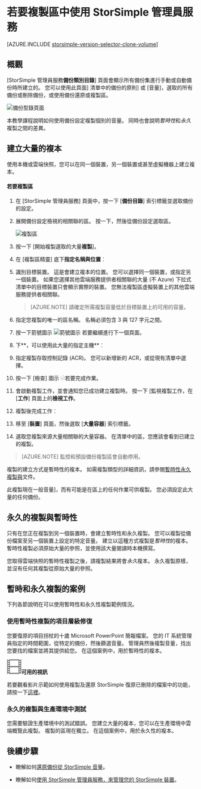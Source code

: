 <properties
   pageTitle="複製您 StorSimple 音量 |Microsoft Azure"
   description="描述不同複製類型，以及何時使用，並說明如何使用備份設定複製個別的音量。"
   services="storsimple"
   documentationCenter="NA"
   authors="alkohli"
   manager="carmonm"
   editor="" />
<tags 
   ms.service="storsimple"
   ms.devlang="NA"
   ms.topic="article"
   ms.tgt_pltfrm="NA"
   ms.workload="TBD"
   ms.date="08/17/2016"
   ms.author="alkohli" />

# <a name="use-the-storsimple-manager-service-to-clone-a-volume"></a>若要複製區中使用 StorSimple 管理員服務

[AZURE.INCLUDE [storsimple-version-selector-clone-volume](../../includes/storsimple-version-selector-clone-volume.md)]

## <a name="overview"></a>概觀

[StorSimple 管理員服務**備份類別目錄**] 頁面會顯示所有備份集進行手動或自動備份時所建立的。 您可以使用此頁面] 清單中的備份的原則] 或 [音量]，選取的所有備份或刪除備份，或使用備份還原或複製區。

![備份型錄頁面](./media/storsimple-clone-volume/HCS_BackupCatalog.png)  

本教學課程說明如何使用備份設定複製個別的音量。 同時也會說明*暫時性*和*永久*複製之間的差異。 

## <a name="create-a-clone-of-a-volume"></a>建立大量的複本

使用本機或雲端快照，您可以在同一個裝置，另一個裝置或甚至虛擬機器上建立複本。

#### <a name="to-clone-a-volume"></a>若要複製區

1. 在 [StorSimple 管理員服務] 頁面中，按一下 [**備份目錄**] 索引標籤並選取備份的設定。

2. 展開備份設定檢視的相關聯的區。 按一下，然後從備份設定選取區。

     ![複製區](./media/storsimple-clone-volume/HCS_Clone.png) 

3. 按一下 [開始複製選取的大量**複製**]。

4. 在 [複製區精靈] 底下**指定名稱與位置**︰

  1. 識別目標裝置。 這是會建立複本的位置。 您可以選擇同一個裝置，或指定另一個裝置。 如果您選擇其他雲端服務提供者相關聯的大量 (不 Azure) 下拉式清單中的目標裝置只會顯示實際的裝置。 您無法複製區虛擬裝置上的其他雲端服務提供者相關聯。

        >  [AZURE.NOTE] 請確定所需複製容量低於目標裝置上的可用的容量。
  2. 指定您複製的唯一的區名稱。 名稱必須包含 3 與 127 字元之間。
  3. 按一下箭號圖示 ![箭號圖示](./media/storsimple-clone-volume/HCS_ArrowIcon.png) 若要繼續進行下一個頁面。

5. 下**，可以使用此大量的指定主機**︰

  1. 指定複製存取控制記錄 (ACR)。 您可以新增新的 ACR，或從現有清單中選擇。
  2. 按一下 [檢查] 圖示 ![檢查圖示](./media/storsimple-clone-volume/HCS_CheckIcon.png)若要完成作業。

6. 會啟動複製工作，並會通知您已成功建立複製時。 按一下 [監視複製工作，在 [**工作**] 頁面上的**檢視工作**。

7. 複製後完成工作︰

  1. 移至 [**裝置**] 頁面，然後選取 [**大量容器**] 索引標籤。 
  2. 選取您複製來源大量相關聯的大量容器。 在清單中的區，您應該會看到已建立的複製。

>[AZURE.NOTE] 監控和預設備份複製區會自動停用。

複製的建立方式是暫時性的複本。 如需複製類型的詳細資訊，請參閱[暫時性永久複製與](#transient-vs.-permanent-clones)文件。

此複製現在一般音量]，而有可能是在區上的任何作業可供複製。 您必須設定此大量的任何備份。

## <a name="transient-vs-permanent-clones"></a>永久的複製與暫時性

只有在您正在複製到另一個裝置時，會建立暫時性和永久複製。 您可以複製從備份檔案至另一個裝置上設定的特定音量。 建立以這種方式複製是*暫時性*的複本。 暫時性複製必須原始大量的參照，並使用該大量閱讀時本機撰寫。 

您取得雲端快照的暫時性複製之後，請複製結果將會*永久*複本。 永久複製原樣，並沒有任何其複製從原始大量的參照。  

## <a name="scenarios-for-transient-and-permanent-clones"></a>暫時和永久複製的案例

下列各節說明在可以使用暫時性和永久性複製範例情況。

### <a name="item-level-recovery-with-a-transient-clone"></a>使用暫時性複製的項目層級修復

您要復原的項目拐杖的十歲 Microsoft PowerPoint 簡報檔案。 您的 IT 系統管理員指定的時間範圍，從特定的備份，然後篩選音量。 管理員然後複製音量，找出您要找的檔案並將其提供給您。 在這個案例中，用於暫時性的複本。 
 
![使用視訊](./media/storsimple-clone-volume/Video_icon.png)**可用的視訊**

若要觀看影片示範如何使用複製及還原 StorSimple 復原已刪除的檔案中的功能，請按一下[這裡](https://azure.microsoft.com/documentation/videos/storsimple-recover-deleted-files-with-storsimple/)。

### <a name="testing-in-the-production-environment-with-a-permanent-clone"></a>永久的複製與生產環境中測試

您需要驗證生產環境中的測試錯誤。 您建立大量的複本，您可以在生產環境中雲端概覽此複製。 複製的區現在獨立。 在這個案例中，用於永久性的複本。

## <a name="next-steps"></a>後續步驟
- 瞭解如何[還原備份從 StorSimple 音量](storsimple-restore-from-backup-set.md)。

- 瞭解如何[使用 StorSimple 管理員服務，來管理您的 StorSimple 裝置](storsimple-manager-service-administration.md)。

 
